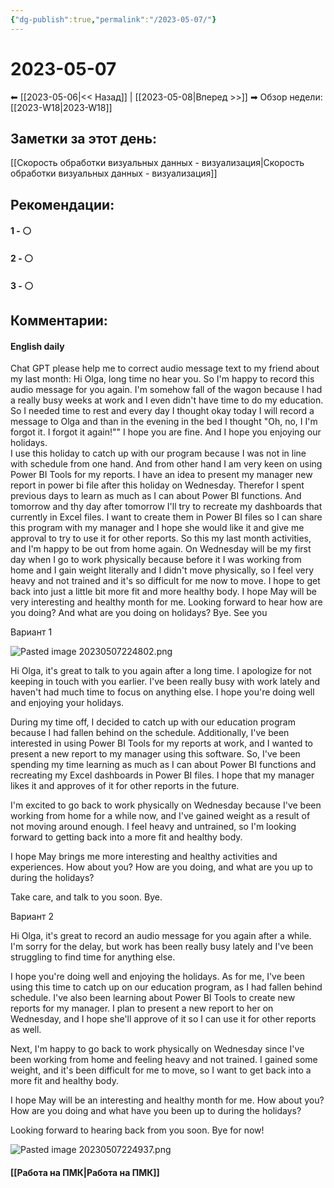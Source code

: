 ```yaml
---
{"dg-publish":true,"permalink":"/2023-05-07/"}
---
```


# 2023-05-07

⬅  [[2023-05-06\|<<  Назад]] | [[2023-05-08\|Вперед >>]]  ➡
Обзор недели: [[2023-W18\|2023-W18]]


## Заметки за этот день:

[[Скорость обработки визуальных данных - визуализация\|Скорость обработки визуальных данных - визуализация]]

## Рекомендации:

#### 1 - ⚪ 

#### 2 - ⚪ 

#### 3 - ⚪ 


## Комментарии:

#### English daily
Chat GPT please help me to correct audio message text to my friend about my last month:
Hi Olga, long time no hear you. So I'm happy to record this audio message for you again. I'm somehow fall of the wagon because I had a really busy weeks at work and I even didn't have time to do my education. So I needed time to rest and every day I thought okay today I will record a message to Olga and than in the evening in the bed I thought "Oh, no, I I'm forgot it. I forgot it again!"" 
I hope you are fine. And I hope you enjoying our holidays.  
I use this holiday to catch up with our program because I was not in line with schedule  from one hand. And from other hand I am very keen on using Power BI Tools for my reports.  I have an idea to present my manager new report in power bi file after this holiday on Wednesday. Therefor I spent previous days to learn as much as I can about Power BI functions. And tomorrow and thу day after tomorrow I'll try to recreate my dashboards that currently in Excel files. I want to create them in Power BI files so I can share this program with my manager and I hope she would like it and give me approval to try to use it for other reports. 
So this my last month activities, and I'm happy to be out from home again. On Wednesday will be my first day when I go to work physically because before it I was working from home and I gain weight literally and I didn't move physically, so I feel very heavy and not trained and it's so difficult for me now to move. 
I hope to get back into just a little bit more fit and more healthy body. 
I hope May will be very interesting and healthy month for me. 
Looking forward to hear how are you doing? And what are you doing on holidays? 
Bye. See you

Вариант 1

![Pasted image 20230507224802.png](/img/user/Pasted%20image%2020230507224802.png)

Hi Olga, it's great to talk to you again after a long time. I apologize for not keeping in touch with you earlier. I've been really busy with work lately and haven't had much time to focus on anything else. I hope you're doing well and enjoying your holidays.

During my time off, I decided to catch up with our education program because I had fallen behind on the schedule. Additionally, I've been interested in using Power BI Tools for my reports at work, and I wanted to present a new report to my manager using this software. So, I've been spending my time learning as much as I can about Power BI functions and recreating my Excel dashboards in Power BI files. I hope that my manager likes it and approves of it for other reports in the future.

I'm excited to go back to work physically on Wednesday because I've been working from home for a while now, and I've gained weight as a result of not moving around enough. I feel heavy and untrained, so I'm looking forward to getting back into a more fit and healthy body.

I hope May brings me more interesting and healthy activities and experiences. How about you? How are you doing, and what are you up to during the holidays?

Take care, and talk to you soon. Bye.

Вариант 2

Hi Olga, it's great to record an audio message for you again after a while. I'm sorry for the delay, but work has been really busy lately and I've been struggling to find time for anything else.

I hope you're doing well and enjoying the holidays. As for me, I've been using this time to catch up on our education program, as I had fallen behind schedule. I've also been learning about Power BI Tools to create new reports for my manager. I plan to present a new report to her on Wednesday, and I hope she'll approve of it so I can use it for other reports as well.

Next, I'm happy to go back to work physically on Wednesday since I've been working from home and feeling heavy and not trained. I gained some weight, and it's been difficult for me to move, so I want to get back into a more fit and healthy body.

I hope May will be an interesting and healthy month for me. How about you? How are you doing and what have you been up to during the holidays?

Looking forward to hearing back from you soon. Bye for now!

![Pasted image 20230507224937.png](/img/user/Pasted%20image%2020230507224937.png)

#### [[Работа на ПМК\|Работа на ПМК]]